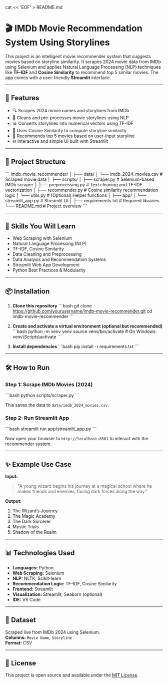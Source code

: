 cat << 'EOF' > README.md
# 🎬 IMDb Movie Recommendation System Using Storylines

This project is an intelligent movie recommender system that suggests movies based on storyline similarity. It scrapes 2024 movie data from IMDb using Selenium and applies Natural Language Processing (NLP) techniques like **TF-IDF** and **Cosine Similarity** to recommend top 5 similar movies. The app comes with a user-friendly **Streamlit** interface.

---

## 🚀 Features

- 🔍 Scrapes 2024 movie names and storylines from IMDb
- 🧹 Cleans and pre-processes movie storylines using NLP
- 📊 Converts storylines into numerical vectors using TF-IDF
- 🤝 Uses Cosine Similarity to compute storyline similarity
- 🎯 Recommends top 5 movies based on user-input storyline
- 🌐 Interactive and simple UI built with Streamlit

---

## 📁 Project Structure

\`\`\`
imdb_movie_recommender/
│
├── data/
│   └── imdb_2024_movies.csv          # Scraped movie data
│
├── scripts/
│   ├── scraper.py                    # Selenium-based IMDb scraper
│   ├── preprocessing.py              # Text cleaning and TF-IDF vectorization
│   ├── recommender.py                # Cosine similarity recommendation logic
│   └── utils.py                      # (Optional) Helper functions
│
├── app/
│   └── streamlit_app.py              # Streamlit UI
│
├── requirements.txt                  # Required libraries
└── README.md                         # Project overview
\`\`\`

---

## 🧠 Skills You Will Learn

- Web Scraping with Selenium  
- Natural Language Processing (NLP)  
- TF-IDF, Cosine Similarity  
- Data Cleaning and Preprocessing  
- Data Analysis and Recommendation Systems  
- Streamlit Web App Development  
- Python Best Practices & Modularity  

---

## 📦 Installation

1. **Clone this repository**
\`\`\`bash
git clone https://github.com/yourusername/imdb-movie-recommender.git
cd imdb-movie-recommender
\`\`\`

2. **Create and activate a virtual environment (optional but recommended)**
\`\`\`bash
python -m venv venv
source venv/bin/activate  # On Windows: venv\Scripts\activate
\`\`\`

3. **Install dependencies**
\`\`\`bash
pip install -r requirements.txt
\`\`\`

---

## 🛠 How to Run

### Step 1: Scrape IMDb Movies (2024)
\`\`\`bash
python scripts/scraper.py
\`\`\`

This saves the data to `data/imdb_2024_movies.csv`.

### Step 2: Run Streamlit App
\`\`\`bash
streamlit run app/streamlit_app.py
\`\`\`

Now open your browser to `http://localhost:8501` to interact with the recommender system.

---

## ✨ Example Use Case

**Input:**
> "A young wizard begins his journey at a magical school where he makes friends and enemies, facing dark forces along the way."

**Output:**
1. The Wizard’s Journey  
2. The Magic Academy  
3. The Dark Sorcerer  
4. Mystic Trials  
5. Shadow of the Realm

---

## 📊 Technologies Used

- **Languages:** Python  
- **Web Scraping:** Selenium  
- **NLP:** NLTK, Scikit-learn  
- **Recommendation Logic:** TF-IDF, Cosine Similarity  
- **Frontend:** Streamlit  
- **Visualization:** Streamlit, Seaborn (optional)  
- **IDE:** VS Code  

---

## 📂 Dataset

Scraped live from IMDb 2024 using Selenium.  
**Columns:** `Movie Name`, `Storyline`  
**Format:** CSV

---

## 📄 License

This project is open source and available under the [MIT License](LICENSE).



